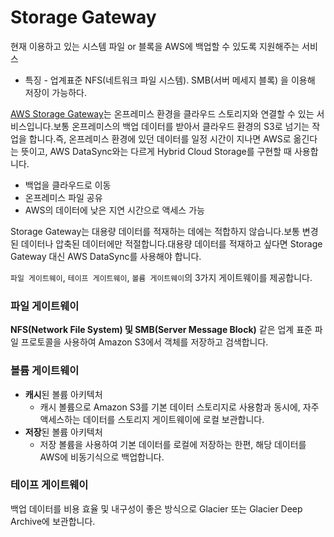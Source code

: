 # Storage Gateway

현재 이용하고 있는 시스템 파일 or 블록을 AWS에 백업할 수 있도록 지원해주는 서비스  

- 특징  - 업계표준 NFS(네트워크 파일 시스템). SMB(서버 메세지 블록) 을 이용해 저장이 가능하다.

[AWS Storage Gateway](https://docs.aws.amazon.com/ko_kr/storagegateway/latest/userguide/WhatIsStorageGateway.html)는 온프레미스 환경을 클라우드 스토리지와 연결할 수 있는 서비스입니다.보통 온프레미스의 백업 데이터를 받아서 클라우드 환경의 S3로 넘기는 작업을 합니다.즉, 온프레미스 환경에 있던 데이터를 일정 시간이 지나면 AWS로 옮긴다는 뜻이고, AWS DataSync와는 다르게 Hybrid Cloud Storage를 구현할 때 사용합니다.

- 백업을 클라우드로 이동
- 온프레미스 파일 공유
- AWS의 데이터에 낮은 지연 시간으로 액세스 가능

Storage Gateway는 대용량 데이터를 적재하는 데에는 적합하지 않습니다.보통 변경된 데이터나 압축된 데이터에만 적절합니다.대용량 데이터를 적재하고 싶다면 Storage Gateway 대신 AWS DataSync를 사용해야 합니다.

`파일 게이트웨이`, `테이프 게이트웨이`, `볼륨 게이트웨이`의 3가지 게이트웨이를 제공합니다.

### 파일 게이트웨이

**NFS(Network File System) 및 SMB(Server Message Block)** 같은 업계 표준 파일 프로토콜을 사용하여 Amazon S3에서 객체를 저장하고 검색합니다.

### 볼륨 게이트웨이

- **캐시**된 볼륨 아키텍처
    - 캐시 볼륨으로 Amazon S3를 기본 데이터 스토리지로 사용함과 동시에, 자주 액세스하는 데이터를 스토리지 게이트웨이에 로컬 보관합니다.
- **저장**된 볼륨 아키텍처
    - 저장 볼륨을 사용하여 기본 데이터를 로컬에 저장하는 한편, 해당 데이터를 AWS에 비동기식으로 백업합니다.

### 테이프 게이트웨이

백업 데이터를 비용 효율 및 내구성이 좋은 방식으로 Glacier 또는 Glacier Deep Archive에 보관합니다.
